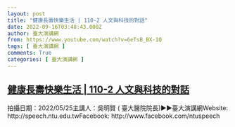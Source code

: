 ```yaml
---
layout: post
title: "健康長壽快樂生活 | 110-2 人文與科技的對話"
date: 2022-09-16T03:48:43.000Z
author: 臺大演講網
from: https://www.youtube.com/watch?v=6eTsB_BX-1Q
tags: [ 臺大演講網 ]
comments: True
categories: [ 臺大演講網 ]
---
```

<!--1663300123000-->
[健康長壽快樂生活 | 110-2 人文與科技的對話](https://www.youtube.com/watch?v=6eTsB_BX-1Q)
------

<div>
拍攝日期：2022/05/25主講人：吳明賢 ( 臺大醫院院長)►►臺大演講網Website: http://speech.ntu.edu.twFacebook: http://www.facebook.com/ntuspeech
</div>
